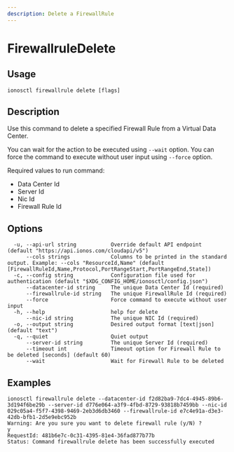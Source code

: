 ```yaml
---
description: Delete a FirewallRule
---
```


# FirewallruleDelete

## Usage

```text
ionosctl firewallrule delete [flags]
```

## Description

Use this command to delete a specified Firewall Rule from a Virtual Data Center.

You can wait for the action to be executed using `--wait` option. You can force the command to execute without user input using `--force` option.

Required values to run command:

* Data Center Id
* Server Id
* Nic Id
* Firewall Rule Id

## Options

```text
  -u, --api-url string           Override default API endpoint (default "https://api.ionos.com/cloudapi/v5")
      --cols strings             Columns to be printed in the standard output. Example: --cols "ResourceId,Name" (default [FirewallRuleId,Name,Protocol,PortRangeStart,PortRangeEnd,State])
  -c, --config string            Configuration file used for authentication (default "$XDG_CONFIG_HOME/ionosctl/config.json")
      --datacenter-id string     The unique Data Center Id (required)
      --firewallrule-id string   The unique FirewallRule Id (required)
      --force                    Force command to execute without user input
  -h, --help                     help for delete
      --nic-id string            The unique NIC Id (required)
  -o, --output string            Desired output format [text|json] (default "text")
  -q, --quiet                    Quiet output
      --server-id string         The unique Server Id (required)
      --timeout int              Timeout option for Firewall Rule to be deleted [seconds] (default 60)
      --wait                     Wait for Firewall Rule to be deleted
```

## Examples

```text
ionosctl firewallrule delete --datacenter-id f2d82ba9-7dc4-4945-89b6-3d194f6be29b --server-id d776e064-a3f9-4fbd-8729-93818b7459bb --nic-id 029c05a4-f5f7-4398-9469-2eb3d6db3460 --firewallrule-id e7c4e91a-d3e3-42db-bfb1-2d5e9ebc952b 
Warning: Are you sure you want to delete firewall rule (y/N) ? 
y
RequestId: 481b6e7c-0c31-4395-81e4-36fad877b77b
Status: Command firewallrule delete has been successfully executed
```

